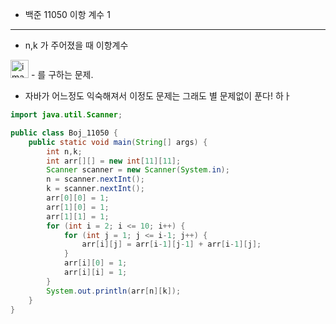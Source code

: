 - 백준 11050 이항 계수 1

---

- n,k 가 주어졌을 때 이항계수  
<img width="29" alt="image" src="https://user-images.githubusercontent.com/87696004/197913208-f6d3f92f-eb59-422b-aec2-885af6a983e7.png">
- 를 구하는 문제.

- 자바가 어느정도 익숙해져서 이정도 문제는 그래도 별 문제없이 푼다! 하ㅏ

``` JAVA
import java.util.Scanner;

public class Boj_11050 {
    public static void main(String[] args) {
        int n,k;
        int arr[][] = new int[11][11];
        Scanner scanner = new Scanner(System.in);
        n = scanner.nextInt();
        k = scanner.nextInt();
        arr[0][0] = 1;
        arr[1][0] = 1;
        arr[1][1] = 1;
        for (int i = 2; i <= 10; i++) {
            for (int j = 1; j <= i-1; j++) {
                arr[i][j] = arr[i-1][j-1] + arr[i-1][j];
            }
            arr[i][0] = 1;
            arr[i][i] = 1;
        }
        System.out.println(arr[n][k]);
    }
}

```